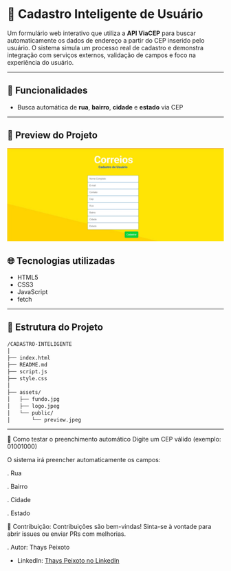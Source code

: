 # 🧠 Cadastro Inteligente de Usuário

Um formulário web interativo que utiliza a **API ViaCEP** para buscar automaticamente os dados de endereço a partir do CEP inserido pelo usuário. O sistema simula um processo real de cadastro e demonstra integração com serviços externos, validação de campos e foco na experiência do usuário.

---

## 🚀 Funcionalidades

- Busca automática de **rua**, **bairro**, **cidade** e **estado** via CEP

---

## 📸 Preview do Projeto

<img src="./assets/public/preview.jpeg" alt="Imagem de pré-visualização do sistema de cadastro" width="700"/>


## 🌐 Tecnologias utilizadas

- HTML5
- CSS3
- JavaScript
- fetch 

---

## 📁 Estrutura do Projeto
```
/CADASTRO-INTELIGENTE
│
├── index.html
├── README.md
├── script.js
├── style.css
│
├── assets/
│   ├── fundo.jpg
│   ├── logo.jpeg
│   └── public/
│       └── preview.jpeg

```
---

🚩 Como testar o preenchimento automático
Digite um CEP válido (exemplo: 01001000)

O sistema irá preencher automaticamente os campos:

. Rua

. Bairro

. Cidade

. Estado

🤝 Contribuição:
Contribuições são bem-vindas! Sinta-se à vontade para abrir issues ou enviar PRs com melhorias.

. Autor: Thays Peixoto
- LinkedIn: [Thays Peixoto no LinkedIn](https://www.linkedin.com/in/thays-peixoto-da-silva/)









